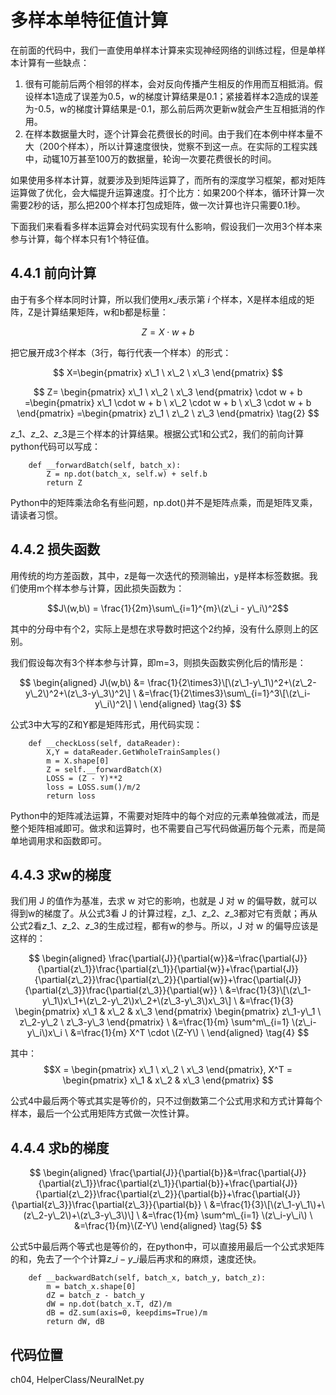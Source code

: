 # 多样本单特征值计算

在前面的代码中，我们一直使用单样本计算来实现神经网络的训练过程，但是单样本计算有一些缺点：

1. 很有可能前后两个相邻的样本，会对反向传播产生相反的作用而互相抵消。假设样本1造成了误差为0.5，w的梯度计算结果是0.1；紧接着样本2造成的误差为-0.5，w的梯度计算结果是-0.1，那么前后两次更新w就会产生互相抵消的作用。
2. 在样本数据量大时，逐个计算会花费很长的时间。由于我们在本例中样本量不大（200个样本），所以计算速度很快，觉察不到这一点。在实际的工程实践中，动辄10万甚至100万的数据量，轮询一次要花费很长的时间。

如果使用多样本计算，就要涉及到矩阵运算了，而所有的深度学习框架，都对矩阵运算做了优化，会大幅提升运算速度。打个比方：如果200个样本，循环计算一次需要2秒的话，那么把200个样本打包成矩阵，做一次计算也许只需要0.1秒。

下面我们来看看多样本运算会对代码实现有什么影响，假设我们一次用3个样本来参与计算，每个样本只有1个特征值。

## 4.4.1 前向计算

由于有多个样本同时计算，所以我们使用$x\_i$表示第 $i$ 个样本，X是样本组成的矩阵，Z是计算结果矩阵，w和b都是标量：

$$ Z = X \cdot w + b \tag{1} $$

把它展开成3个样本（3行，每行代表一个样本）的形式：

$$ X=\begin{pmatrix} x\_1 \ x\_2 \ x\_3 \end{pmatrix} $$

$$ Z= \begin{pmatrix} x\_1 \ x\_2 \ x\_3 \end{pmatrix} \cdot w + b =\begin{pmatrix} x\_1 \cdot w + b \ x\_2 \cdot w + b \ x\_3 \cdot w + b \end{pmatrix} =\begin{pmatrix} z\_1 \ z\_2 \ z\_3 \end{pmatrix} \tag{2} $$

$z\_1、z\_2、z\_3$是三个样本的计算结果。根据公式1和公式2，我们的前向计算python代码可以写成：

```text
    def __forwardBatch(self, batch_x):
        Z = np.dot(batch_x, self.w) + self.b
        return Z
```

Python中的矩阵乘法命名有些问题，np.dot\(\)并不是矩阵点乘，而是矩阵叉乘，请读者习惯。

## 4.4.2 损失函数

用传统的均方差函数，其中，z是每一次迭代的预测输出，y是样本标签数据。我们使用m个样本参与计算，因此损失函数为：

$$J\(w,b\) = \frac{1}{2m}\sum\_{i=1}^{m}\(z\_i - y\_i\)^2$$

其中的分母中有个2，实际上是想在求导数时把这个2约掉，没有什么原则上的区别。

我们假设每次有3个样本参与计算，即m=3，则损失函数实例化后的情形是：

$$ \begin{aligned} J\(w,b\) &= \frac{1}{2\times3}\[\(z\_1-y\_1\)^2+\(z\_2-y\_2\)^2+\(z\_3-y\_3\)^2\] \ &=\frac{1}{2\times3}\sum\_{i=1}^3\[\(z\_i-y\_i\)^2\] \ \end{aligned} \tag{3} $$

公式3中大写的Z和Y都是矩阵形式，用代码实现：

```text
    def __checkLoss(self, dataReader):
        X,Y = dataReader.GetWholeTrainSamples()
        m = X.shape[0]
        Z = self.__forwardBatch(X)
        LOSS = (Z - Y)**2
        loss = LOSS.sum()/m/2
        return loss
```

Python中的矩阵减法运算，不需要对矩阵中的每个对应的元素单独做减法，而是整个矩阵相减即可。做求和运算时，也不需要自己写代码做遍历每个元素，而是简单地调用求和函数即可。

## 4.4.3 求w的梯度

我们用 J 的值作为基准，去求 w 对它的影响，也就是 J 对 w 的偏导数，就可以得到w的梯度了。从公式3看 J 的计算过程，$z\_1、z\_2、z\_3$都对它有贡献；再从公式2看$z\_1、z\_2、z\_3$的生成过程，都有w的参与。所以，J 对 w 的偏导应该是这样的：

$$ \begin{aligned} \frac{\partial{J}}{\partial{w}}&=\frac{\partial{J}}{\partial{z\_1}}\frac{\partial{z\_1}}{\partial{w}}+\frac{\partial{J}}{\partial{z\_2}}\frac{\partial{z\_2}}{\partial{w}}+\frac{\partial{J}}{\partial{z\_3}}\frac{\partial{z\_3}}{\partial{w}} \ &=\frac{1}{3}\[\(z\_1-y\_1\)x\_1+\(z\_2-y\_2\)x\_2+\(z\_3-y\_3\)x\_3\] \ &=\frac{1}{3} \begin{pmatrix} x\_1 & x\_2 & x\_3 \end{pmatrix} \begin{pmatrix} z\_1-y\_1 \ z\_2-y\_2 \ z\_3-y\_3 \end{pmatrix} \ &=\frac{1}{m} \sum^m\_{i=1} \(z\_i-y\_i\)x\_i \ &=\frac{1}{m} X^T \cdot \(Z-Y\) \ \end{aligned} \tag{4} $$

其中： $$X = \begin{pmatrix} x\_1 \ x\_2 \ x\_3 \end{pmatrix}, X^T = \begin{pmatrix} x\_1 & x\_2 & x\_3 \end{pmatrix} $$

公式4中最后两个等式其实是等价的，只不过倒数第二个公式用求和方式计算每个样本，最后一个公式用矩阵方式做一次性计算。

## 4.4.4 求b的梯度

$$ \begin{aligned}  
 \frac{\partial{J}}{\partial{b}}&=\frac{\partial{J}}{\partial{z\_1}}\frac{\partial{z\_1}}{\partial{b}}+\frac{\partial{J}}{\partial{z\_2}}\frac{\partial{z\_2}}{\partial{b}}+\frac{\partial{J}}{\partial{z\_3}}\frac{\partial{z\_3}}{\partial{b}} \ &=\frac{1}{3}\[\(z\_1-y\_1\)+\(z\_2-y\_2\)+\(z\_3-y\_3\)\] \ &=\frac{1}{m} \sum^m\_{i=1} \(z\_i-y\_i\) \ &=\frac{1}{m}\(Z-Y\) \end{aligned} \tag{5} $$

公式5中最后两个等式也是等价的，在python中，可以直接用最后一个公式求矩阵的和，免去了一个个计算$z\_i-y\_i$最后再求和的麻烦，速度还快。

```text
    def __backwardBatch(self, batch_x, batch_y, batch_z):
        m = batch_x.shape[0]
        dZ = batch_z - batch_y
        dW = np.dot(batch_x.T, dZ)/m
        dB = dZ.sum(axis=0, keepdims=True)/m
        return dW, dB
```

## 代码位置

ch04, HelperClass/NeuralNet.py

